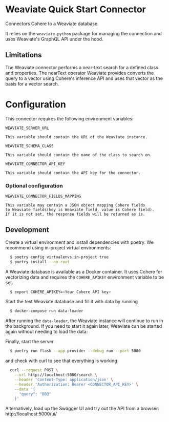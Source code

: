 # Weaviate Quick Start Connector

Connectors Cohere to a Weaviate database.

It relies on the `weaviate-python` package for managing the connection and uses Weaviate's GraphQL API under the hood.

## Limitations

The Weaviate connector performs a near-text search for a defined class and properties. The nearText operator Weaviate provides converts the query to a vector using Cohere's inference API and uses that vector as the basis for a vector search.

# Configuration

This connector requires the following environment variables:

```
WEAVIATE_SERVER_URL

This variable should contain the URL of the Weaviate instance.
```

```
WEAVIATE_SCHEMA_CLASS

This variable should contain the name of the class to search on.
```

```
WEAVIATE_CONNECTOR_API_KEY

This variable should contain the API key for the connector.
```

### Optional configuration

```
WEAVIATE_CONNECTOR_FIELDS_MAPPING

This variable may contain a JSON object mapping Cohere fields
to Weaviate fields(key is Weaviate field, value is Cohere field).
If it is not set, the response fields will be returned as is.
```

## Development

Create a virtual environment and install dependencies with poetry. We recommend using in-project virtual environments:

```bash
  $ poetry config virtualenvs.in-project true
  $ poetry install --no-root
```

A Weaviate database is available as a Docker container. It uses Cohere for vectorizing data and requires
the `COHERE_APIKEY` environment variable to be set.

```bash
  $ export COHERE_APIKEY=<Your Cohere API key>
```

Start the test Weaviate database and fill it with data by running

```bash
  $ docker-compose run data-loader
```

After running the `data-loader`, the Weaviate instance will continue to run in the background. If you need to start it
again later, Weaviate can be started again without needing to load the data:

Finally, start the server

```bash
  $ poetry run flask --app provider --debug run --port 5000
```

and check with curl to see that everything is working

```bash
  curl --request POST \
    --url http://localhost:5000/search \
    --header 'Content-Type: application/json' \
    --header 'Authorization: Bearer <CONNECTOR_API_KEY>' \
    --data '{
      "query": "BBQ"
    }'
```

Alternatively, load up the Swagger UI and try out the API from a browser: http://localhost:5000/ui/
